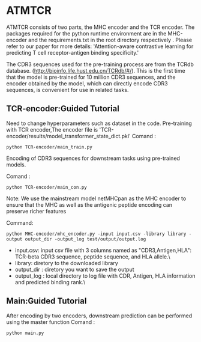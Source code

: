 # ATMTCR
ATMTCR consists of two parts, the MHC encoder and the TCR encoder. The packages required for the python runtime environment are in the MHC-encoder and the requirements.txt in the root directory respectively
. Please refer to our paper for more details: 'Attention-aware contrastive learning for predicting T
cell receptor-antigen binding specificity.'

The CDR3 sequences used for the pre-training process are from the TCRdb database.
(http://bioinfo.life.hust.edu.cn/TCRdb/#/).
This is the first time that the model is pre-trained for 10 million CDR3 sequences, and the encoder obtained by the model, which can directly encode CDR3 sequences, is convenient for use in related tasks.







## TCR-encoder:Guided Tutorial
Need to change hyperparameters such as dataset in the code.
Pre-training with TCR encoder,The encoder file is 'TCR-encoder/results/model_transformer_state_dict.pkl'
Comand :
```
python TCR-encoder/main_train.py
```

Encoding of CDR3 sequences for downstream tasks using pre-trained models.

Comand :
```
python TCR-encoder/main_con.py
```
Note: We use the mainstream model netMHCpan as the MHC encoder to ensure that the MHC as well as the antigenic peptide encoding can preserve richer features

Command:
```
python MHC-encoder/mhc_encoder.py -input input.csv -library library -output output_dir -output_log test/output/output.log
```
* input.csv: input csv file with 3 columns named as "CDR3,Antigen,HLA": TCR-beta CDR3 sequence, peptide sequence, and HLA allele.\
* library: diretory to the downloaded library
* output_dir : diretory you want to save the output
* output_log : local directory to log file with CDR, Antigen, HLA information and predicted binding rank.\
## Main:Guided Tutorial
After encoding by two encoders, downstream prediction can be performed using the master function
Comand :
```
python main.py
```
